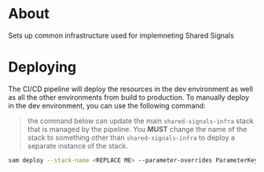 # About

Sets up common infrastructure used for implemneting Shared Signals

# Deploying

The CI/CD pipeline will deploy the resources in the dev environment as well as all the other environments from build to production. To manually deploy in the dev environment, you can use the following command:

> the command below can update the main `shared-signals-infra` stack that is managed by the pipeline. You **MUST** change the name of the stack to something other than `shared-signals-infra` to deploy a separate instance of the stack.

```bash
sam deploy --stack-name <REPLACE ME> --parameter-overrides ParameterKey=Environment,ParameterValue=dev --resolve-s3 --capabilities CAPABILITY_NAMED_IAM --template-file "shared-signals/template.yaml"
```
